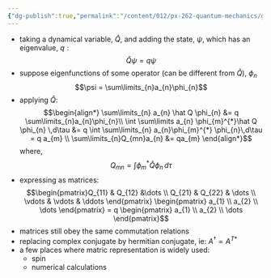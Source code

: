 ```yaml
---
{"dg-publish":true,"permalink":"/content/012/px-262-quantum-mechanics/g-measurement-of-angular-momentum/px-262-g3-matrix-representation/","created":"2024-11-25T11:21:45.798+00:00","updated":"2024-12-07T11:07:00.034+00:00"}
---
```


- taking a dynamical variable, $\hat Q$, and adding the state, $\psi$, which has an eigenvalue, ${} q: {}$
$$\hat Q \psi = q\psi$$
- suppose eigenfunctions of some operator (can be different from $\hat Q$), $\phi_n$
$$\psi = \sum\limits_{n}a_{n}\phi_{n}$$
- applying $\hat Q:$
$$\begin{align*}
\sum\limits_{n} a_{n} \hat Q \phi_{n} &= q \sum\limits_{n}a_{n}\phi_{n}\\
\int \sum\limits a_{n} \phi_{m}^{*}\hat Q \phi_{n} \,d\tau &= q \int \sum\limits_{n} a_{n}\phi_{m}^{*} \phi_{n}\,d\tau = q a_{m} \\
\sum\limits_{n}Q_{mn}a_{n} &= qa_{m}
\end{align*}$$
	where,
	$$Q_{mn}= \int \phi_{m}^{*} \hat Q \phi_{n}\,d\tau$$
- expressing as matrices:
$$\begin{pmatrix}Q_{11} & Q_{12} &\dots \\ Q_{21} & Q_{22} & \dots \\ \vdots & \vdots & \ddots \end{pmatrix} \begin{pmatrix} a_{1} \\ a_{2} \\ \dots \end{pmatrix} = q \begin{pmatrix} a_{1} \\ a_{2} \\ \dots \end{pmatrix}$$
- matrices still obey the same commutation relations
- replacing complex conjugate by hermitian conjugate, ie: $A^{\dagger} = A^{T*}$
- a few places where matric representation is widely used:
	- spin
	- numerical calculations